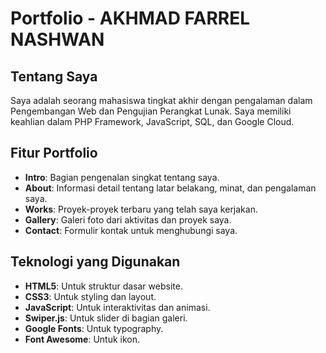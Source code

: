 # Portfolio - AKHMAD FARREL NASHWAN

## Tentang Saya

Saya adalah seorang mahasiswa tingkat akhir dengan pengalaman dalam Pengembangan Web dan Pengujian Perangkat Lunak. Saya memiliki keahlian dalam PHP Framework, JavaScript, SQL, dan Google Cloud.

## Fitur Portfolio

- **Intro**: Bagian pengenalan singkat tentang saya.
- **About**: Informasi detail tentang latar belakang, minat, dan pengalaman saya.
- **Works**: Proyek-proyek terbaru yang telah saya kerjakan.
- **Gallery**: Galeri foto dari aktivitas dan proyek saya.
- **Contact**: Formulir kontak untuk menghubungi saya.

## Teknologi yang Digunakan

- **HTML5**: Untuk struktur dasar website.
- **CSS3**: Untuk styling dan layout.
- **JavaScript**: Untuk interaktivitas dan animasi.
- **Swiper.js**: Untuk slider di bagian galeri.
- **Google Fonts**: Untuk typography.
- **Font Awesome**: Untuk ikon.

